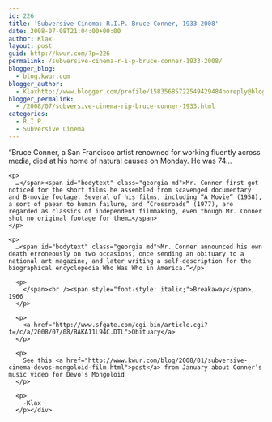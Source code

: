 ```yaml
---
id: 226
title: 'Subversive Cinema: R.I.P. Bruce Conner, 1933-2008'
date: 2008-07-08T21:04:00+00:00
author: Klax
layout: post
guid: http://kwur.com/?p=226
permalink: /subversive-cinema-r-i-p-bruce-conner-1933-2008/
blogger_blog:
  - blog.kwur.com
blogger_author:
  - Klaxhttp://www.blogger.com/profile/15835685722549429484noreply@blogger.com
blogger_permalink:
  - /2008/07/subversive-cinema-rip-bruce-conner-1933.html
categories:
  - R.I.P.
  - Subversive Cinema
---
```

<div class="pf-content">
  <p>
    <span id="bodytext" class="georgia md">“Bruce Conner, a San Francisco artist renowned for working fluently across media, died at his home of natural causes on Monday. He was 74…</p> 
    
    <p>
      …</span><span id="bodytext" class="georgia md">Mr. Conner first got noticed for the short films he assembled from scavenged documentary and B-movie footage. Several of his films, including “A Movie” (1958), a sort of paean to human failure, and “Crossroads” (1977), are regarded as classics of independent filmmaking, even though Mr. Conner shot no original footage for them…</span>
    </p>
    
    <p>
      …<span id="bodytext" class="georgia md">Mr. Conner announced his own death erroneously on two occasions, once sending an obituary to a national art magazine, and later writing a self-description for the biographical encyclopedia Who Was Who in America.”</p> 
      
      <p>
        </span><br /><span style="font-style: italic;">Breakaway</span>, 1966
      </p>
      
      <p>
        <a href="http://www.sfgate.com/cgi-bin/article.cgi?f=/c/a/2008/07/08/BAKA11L94C.DTL">Obituary</a>
      </p>
      
      <p>
        See this <a href="http://www.kwur.com/blog/2008/01/subversive-cinema-devos-mongoloid-film.html">post</a> from January about Conner’s music video for Devo’s Mongoloid
      </p>
      
      <p>
        -Klax
      </p></div>
